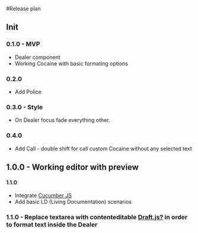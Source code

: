 #Release plan
## Init
### 0.1.0  - MVP 
* Dealer component
* Working Cocaine with basic formating options

### 0.2.0
* Add Police

### 0.3.0 - Style
* On Dealer focus fade everything other.

### 0.4.0
* Add Call - double shift for call custom Cocaine without any selected text

## 1.0.0 - Working editor with preview

#### 1.1.0
* Integrate [Cucumber JS](https://github.com/cucumber/cucumber-js)
* Add basic LD (Living Documentation) scenarios

### 1.1.0 - Replace textarea with contenteditable [Draft.js?](https://draftjs.org/) in order to format text inside the Dealer
